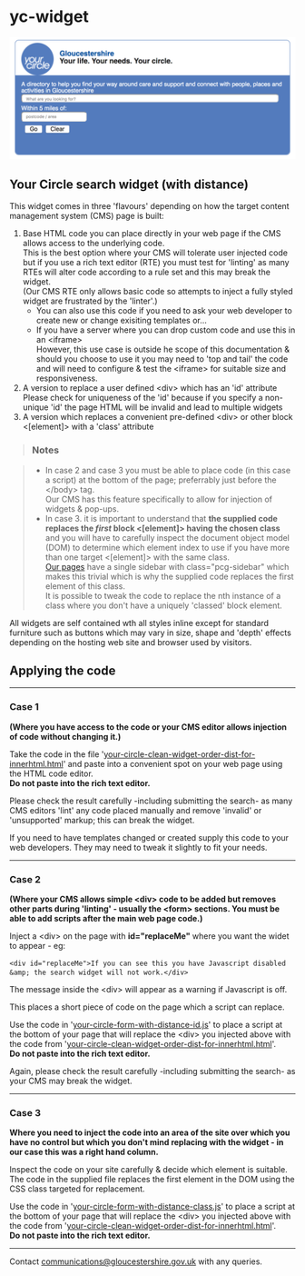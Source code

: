 # yc-widget

![widget screenshot](https://github.com/digitalglos/yc-widget/blob/master/YC-widget-screenshot.png)

## Your Circle search widget (with distance)

This widget comes in three 'flavours' depending on how the target content management system (CMS) page is built:

1. Base HTML code you can place directly in your web page if the CMS allows access to the underlying code.  
This is the best option where your CMS will tolerate user injected code but if you use a  rich text editor (RTE) you must test for 'linting' as many RTEs will alter code according to a rule set and this may break the widget.  
(Our CMS RTE only allows basic code so attempts to inject a fully styled widget are frustrated by the 'linter'.)  
    * You can also use this code if you need to ask your web developer to create new or change exisiting templates or&hellip;
    * If you have a server where you can drop custom code and use this in an \<iframe\>  
    However, this use case is outside he scope of this documentation & should you choose to use it you may need to 'top and tail' the code and will need to configure & test the \<iframe\> for suitable size and responsiveness.
2. A version to replace a user defined \<div\> which has an 'id' attribute  
Please check for uniqueness of the 'id' because if you specify a non-unique 'id' the page HTML will be invalid and lead to multiple widgets  
3. A version which replaces a convenient pre-defined \<div\> or other block \<[element]\> with a 'class' attribute

>### Notes  

>* In case 2 and case 3 you must be able to place code (in this case a script) at the bottom of the page; preferrably just before the \</body\> tag.  
Our CMS has this feature specifically to allow for injection of widgets & pop-ups.
>* In case 3. it is important to understand that **the supplied code replaces the _first_ block \<[element]\> having the chosen class** and you will have to carefully inspect the document object model (DOM) to determine which element index to use if you have more than one target \<[element]\> with the same class.  
[Our pages](https://www.gloucestershire.gov.uk/put-your-testing-stuff-here/hidden-articles/iframe-form-with-distance/) have a single sidebar with class="pcg-sidebar" which makes this trivial which is why the supplied code replaces the first element of this class.  
It is possible to tweak the code to replace the nth instance of a class where you don't have a uniquely 'classed' block element.

All widgets are self contained wth all styles inline except for standard furniture such as buttons which may vary in size, shape and 'depth' effects depending on the hosting web site and browser used by visitors.

## Applying the code

- - -

### Case 1

**(Where you have access to the code  or your CMS editor allows injection of code without changing it.)**

Take the code in the file '[your-circle-clean-widget-order-dist-for-innerhtml.html](your-circle-clean-widget-order-dist-for-innerhtml.html)' and paste into a convenient spot on your web page using the HTML code editor.  
**Do not paste into the rich text editor.**

Please check the result carefully -including submitting the search- as many CMS editors 'lint' any code placed manually and remove 'invalid' or 'unsupported' markup; this can break the widget.

If you need to have templates changed or created supply this code to your web developers. They may need to tweak it slightly to fit your needs.

- - -

### Case 2

**(Where your CMS allows simple \<div\> code to be added but removes other parts during 'linting' - usually the \<form\> sections. You must be able to add scripts after the main web page code.)**

Inject a \<div\> on the page with **id="replaceMe"** where you want the widet to appear - eg:

    <div id="replaceMe">If you can see this you have Javascript disabled &amp; the search widget will not work.</div>

The message inside the \<div\> will appear as a warning if Javascript is off.

This places a short piece of code on the page which a script can replace.

Use the code in '[your-circle-form-with-distance-id.js](your-circle-form-with-distance-id.js)' to place a script at the bottom of your page that will replace the \<div\> you injected above with the code from '[your-circle-clean-widget-order-dist-for-innerhtml.html](your-circle-clean-widget-order-dist-for-innerhtml.html)'.  
**Do not paste into the rich text editor.**

Again, please check the result carefully -including submitting the search- as your CMS may break the widget.

- - -

### Case 3

**Where you need to inject the code into an area of the site over which you have no control but which you don't mind replacing with the widget - in our case this was a right hand column.**

Inspect the code on your site carefully & decide which element is suitable. The code in the supplied file replaces the first element in the DOM using the CSS class targeted for replacement.

Use the code in '[your-circle-form-with-distance-class.js](your-circle-form-with-distance-class.js)' to place a script at the bottom of your page that will replace the \<div\> you injected above with the code from '[your-circle-clean-widget-order-dist-for-innerhtml.html](your-circle-clean-widget-order-dist-for-innerhtml.html)'.  
**Do not paste into the rich text editor.**
- - -
Contact [communications@gloucestershire.gov.uk](mailto:communications@gloucestershire.gov.uk) with any queries.

